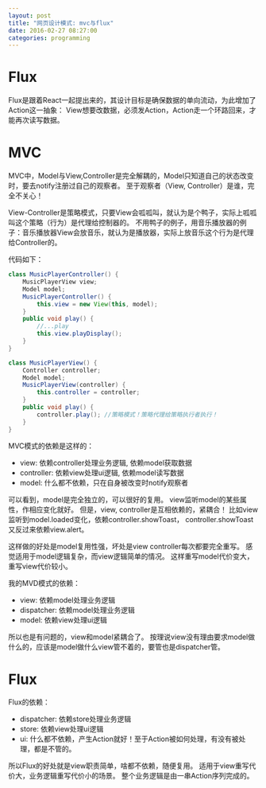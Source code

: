 ```yaml
---
layout: post
title: "网页设计模式: mvc与flux"
date: 2016-02-27 08:27:00
categories: programming
---
```


# Flux

Flux是跟着React一起提出来的，其设计目标是确保数据的单向流动，为此增加了Action这一抽象：
View想要改数据，必须发Action，Action走一个环路回来，才能再次读写数据。

# MVC

MVC中，Model与View,Controller是完全解耦的，Model只知道自己的状态改变时，要去notify注册过自己的观察者。
至于观察者（View, Controller）是谁，完全不关心！

View-Controller是策略模式，只要View会呱呱叫，就认为是个鸭子，实际上呱呱叫这个策略（行为）是代理给控制器的。
不用鸭子的例子，用音乐播放器的例子：音乐播放器View会放音乐，就认为是播放器，实际上放音乐这个行为是代理给Controller的。

代码如下：

```java
class MusicPlayerController() {
    MusicPlayerView view;
    Model model;
    MusicPlayerController() {
        this.view = new View(this, model);
    }
    public void play() {
        //...play
        this.view.playDisplay();
    }
}

class MusicPlayerView() {
    Controller controller;
    Model model;
    MusicPlayerView(controller) {
        this.controller = controller;
    }
    public void play() {
        controller.play(); //策略模式！策略代理给策略执行者执行！
    }
}

```

MVC模式的依赖是这样的：

* view: 依赖controller处理业务逻辑, 依赖model获取数据
* controller: 依赖view处理ui逻辑, 依赖model读写数据
* model: 什么都不依赖，只在自身被改变时notify观察者

可以看到，model是完全独立的，可以很好的复用。
view监听model的某些属性，作相应变化就好。
但是，view, controller是互相依赖的，紧耦合！
比如view监听到model.loaded变化，依赖controller.showToast，
controller.showToast又反过来依赖view.alert。

这样做的好处是model复用性强，坏处是view controller每次都要完全重写。
感觉适用于model逻辑复杂，而view逻辑简单的情况。
这样重写model代价变大，重写view代价较小。

我的MVD模式的依赖：

* view: 依赖model处理业务逻辑
* dispatcher: 依赖model处理业务逻辑
* model: 依赖view处理ui逻辑

所以也是有问题的，view和model紧耦合了。 
按理说view没有理由要求model做什么的，应该是model做什么view管不着的，要管也是dispatcher管。


# Flux

Flux的依赖：

* dispatcher: 依赖store处理业务逻辑
* store: 依赖view处理ui逻辑
* ui: 什么都不依赖，产生Action就好！至于Action被如何处理，有没有被处理，都是不管的。

所以Flux的好处就是view职责简单，啥都不依赖，随便复用。
适用于view重写代价大，业务逻辑重写代价小的场景。
整个业务逻辑是由一串Action序列完成的。